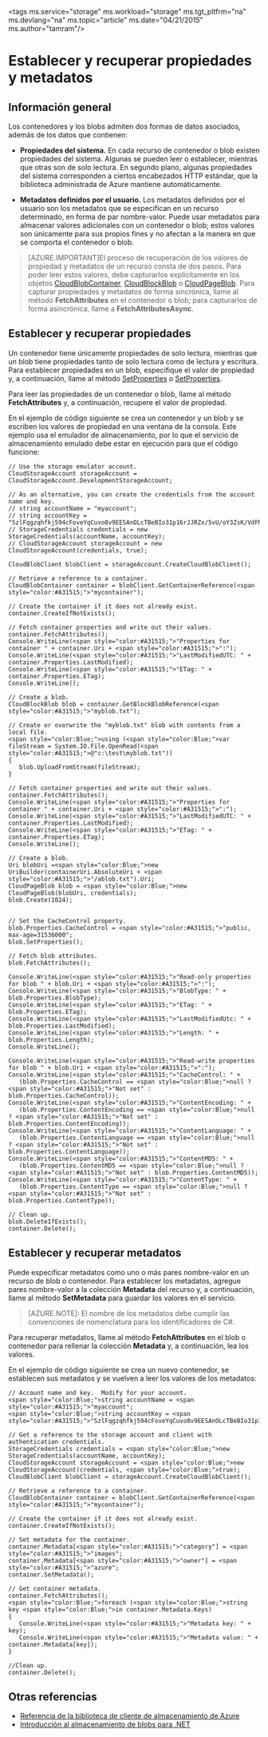 <properties 
	pageTitle="Establecer y recuperar propiedades y metadatos para el almacenamiento de blobs | Microsoft Azure" 
	description="Obtener información sobre cómo establecer y recuperar propiedades y metadatos para los contenedores y blobs de Almacenamiento de Azure." 
	services="storage" 
	documentationCenter="" 
	authors="tamram" 
	manager="adinah" 
	editor=""/>

<tags 
	ms.service="storage" 
	ms.workload="storage" 
	ms.tgt\_pltfrm="na" 
	ms.devlang="na" 
	ms.topic="article" 
	ms.date="04/21/2015" 
	ms.author="tamram"/>


# Establecer y recuperar propiedades y metadatos #

## Información general

Los contenedores y los blobs admiten dos formas de datos asociados, además de los datos que contienen:

*   **Propiedades del sistema.** En cada recurso de contenedor o blob existen propiedades del sistema. Algunas se pueden leer o establecer, mientras que otras son de solo lectura. En segundo plano, algunas propiedades del sistema corresponden a ciertos encabezados HTTP estándar, que la biblioteca administrada de Azure mantiene automáticamente.  

*   **Metadatos definidos por el usuario.** Los metadatos definidos por el usuario son los metadatos que se especifican en un recurso determinado, en forma de par nombre-valor. Puede usar metadatos para almacenar valores adicionales con un contenedor o blob; estos valores son únicamente para sus propios fines y no afectan a la manera en que se comporta el contenedor o blob.

> [AZURE.IMPORTANT]El proceso de recuperación de los valores de propiedad y metadatos de un recurso consta de dos pasos. Para poder leer estos valores, debe capturarlos explícitamente en los objetos [CloudBlobContainer](https://msdn.microsoft.com/library/azure/microsoft.windowsazure.storage.blob.cloudblobcontainer.aspx), [CloudBlockBlob](https://msdn.microsoft.com/library/azure/microsoft.windowsazure.storage.blob.cloudblockblob.aspx) o [CloudPageBlob](https://msdn.microsoft.com/library/azure/microsoft.windowsazure.storage.blob.cloudpageblob.aspx). Para capturar propiedades y metadatos de forma sincrónica, llame al método **FetchAttributes** en el contenedor o blob; para capturarlos de forma asincrónica, llame a **FetchAttributesAsync**.

## Establecer y recuperar propiedades

Un contenedor tiene únicamente propiedades de solo lectura, mientras que un blob tiene propiedades tanto de solo lectura como de lectura y escritura. Para establecer propiedades en un blob, especifique el valor de propiedad y, a continuación, llame al método [SetProperties](https://msdn.microsoft.com/library/azure/microsoft.windowsazure.storage.blob.cloudblockblob.setproperties.aspx) o [SetProperties](https://msdn.microsoft.com/library/azure/microsoft.windowsazure.storage.blob.cloudpageblob.setproperties.aspx).

Para leer las propiedades de un contenedor o blob, llame al método **FetchAttributes** y, a continuación, recupere el valor de propiedad.

En el ejemplo de código siguiente se crea un contenedor y un blob y se escriben los valores de propiedad en una ventana de la consola. Este ejemplo usa el emulador de almacenamiento, por lo que el servicio de almacenamiento emulado debe estar en ejecución para que el código funcione:

	// Use the storage emulator account.
	CloudStorageAccount storageAccount = CloudStorageAccount.DevelopmentStorageAccount;

	// As an alternative, you can create the credentials from the account name and key.
	// string accountName = "myaccount";
	// string accountKey = "SzlFqgzqhfkj594cFoveYqCuvo8v9EESAnOLcTBeBIo31p16rJJRZx/5vU/oY3ZsK/VdFNaVpm6G8YSD2K48Nw==";
	// StorageCredentials credentials = new StorageCredentials(accountName, accountKey);
	// CloudStorageAccount storageAccount = new CloudStorageAccount(credentials, true);

	CloudBlobClient blobClient = storageAccount.CreateCloudBlobClient();

	// Retrieve a reference to a container. 
	CloudBlobContainer container = blobClient.GetContainerReference(<span style="color:#A31515;">"mycontainer");

	// Create the container if it does not already exist.
	container.CreateIfNotExists();

	// Fetch container properties and write out their values.
	container.FetchAttributes();
	Console.WriteLine(<span style="color:#A31515;">"Properties for container " + container.Uri + <span style="color:#A31515;">":");
	Console.WriteLine(<span style="color:#A31515;">"LastModifiedUTC: " + container.Properties.LastModified);
	Console.WriteLine(<span style="color:#A31515;">"ETag: " + container.Properties.ETag);
	Console.WriteLine();

	// Create a blob.
	CloudBlockBlob blob = container.GetBlockBlobReference(<span style="color:#A31515;">"myblob.txt");

	// Create or overwrite the "myblob.txt" blob with contents from a local file.
	<span style="color:Blue;">using (<span style="color:Blue;">var fileStream = System.IO.File.OpenRead(<span style="color:#A31515;">@"c:\test\myblob.txt"))
	{
	   blob.UploadFromStream(fileStream);
	} 

	// Fetch container properties and write out their values.
	container.FetchAttributes();
	Console.WriteLine(<span style="color:#A31515;">"Properties for container " + container.Uri + <span style="color:#A31515;">":");
	Console.WriteLine(<span style="color:#A31515;">"LastModifiedUTC: " + container.Properties.LastModified);
	Console.WriteLine(<span style="color:#A31515;">"ETag: " + container.Properties.ETag);
	Console.WriteLine();

	// Create a blob.
	Uri blobUri =<span style="color:Blue;">new UriBuilder(containerUri.AbsoluteUri + <span style="color:#A31515;">"/ablob.txt").Uri;
	CloudPageBlob blob = <span style="color:Blue;">new CloudPageBlob(blobUri, credentials);
	blob.Create(1024);
				

	// Set the CacheControl property.
	blob.Properties.CacheControl = <span style="color:#A31515;">"public, max-age=31536000";
	blob.SetProperties();

	// Fetch blob attributes.
	blob.FetchAttributes();

	Console.WriteLine(<span style="color:#A31515;">"Read-only properties for blob " + blob.Uri + <span style="color:#A31515;">":");
	Console.WriteLine(<span style="color:#A31515;">"BlobType: " + blob.Properties.BlobType);
	Console.WriteLine(<span style="color:#A31515;">"ETag: " + blob.Properties.ETag);
	Console.WriteLine(<span style="color:#A31515;">"LastModifiedUtc: " + blob.Properties.LastModified);
	Console.WriteLine(<span style="color:#A31515;">"Length: " + blob.Properties.Length);
	Console.WriteLine();

	Console.WriteLine(<span style="color:#A31515;">"Read-write properties for blob " + blob.Uri + <span style="color:#A31515;">":");
	Console.WriteLine(<span style="color:#A31515;">"CacheControl: " +
	   (blob.Properties.CacheControl == <span style="color:Blue;">null ? <span style="color:#A31515;">"Not set" : blob.Properties.CacheControl));
	Console.WriteLine(<span style="color:#A31515;">"ContentEncoding: " +
	   (blob.Properties.ContentEncoding == <span style="color:Blue;">null ? <span style="color:#A31515;">"Not set" : blob.Properties.ContentEncoding));
	Console.WriteLine(<span style="color:#A31515;">"ContentLanguage: " +
	   (blob.Properties.ContentLanguage == <span style="color:Blue;">null ? <span style="color:#A31515;">"Not set" : blob.Properties.ContentLanguage));
	Console.WriteLine(<span style="color:#A31515;">"ContentMD5: " +
	   (blob.Properties.ContentMD5 == <span style="color:Blue;">null ? <span style="color:#A31515;">"Not set" : blob.Properties.ContentMD5));
	Console.WriteLine(<span style="color:#A31515;">"ContentType: " +
	   (blob.Properties.ContentType == <span style="color:Blue;">null ? <span style="color:#A31515;">"Not set" : blob.Properties.ContentType));

	// Clean up.
	blob.DeleteIfExists();
	container.Delete();
## Establecer y recuperar metadatos

Puede especificar metadatos como uno o más pares nombre-valor en un recurso de blob o contenedor. Para establecer los metadatos, agregue pares nombre-valor a la colección **Metadata** del recurso y, a continuación, llame al método **SetMetadata** para guardar los valores en el servicio.

> [AZURE.NOTE]: El nombre de los metadatos debe cumplir las convenciones de nomenclatura para los identificadores de C\#.
 
Para recuperar metadatos, llame al método **FetchAttributes** en el blob o contenedor para rellenar la colección **Metadata** y, a continuación, lea los valores.

En el ejemplo de código siguiente se crea un nuevo contenedor, se establecen sus metadatos y se vuelven a leer los valores de los metadatos:

         
	// Account name and key.  Modify for your account.
	<span style="color:Blue;">string accountName = <span style="color:#A31515;">"myaccount";
	<span style="color:Blue;">string accountKey = <span style="color:#A31515;">"SzlFqgzqhfkj594cFoveYqCuvo8v9EESAnOLcTBeBIo31p16rJJRZx/5vU/oY3ZsK/VdFNaVpm6G8YSD2K48Nw==";

	// Get a reference to the storage account and client with authentication credentials.
	StorageCredentials credentials = <span style="color:Blue;">new StorageCredentials(accountName, accountKey);
	CloudStorageAccount storageAccount = <span style="color:Blue;">new CloudStorageAccount(credentials, <span style="color:Blue;">true);
	CloudBlobClient blobClient = storageAccount.CreateCloudBlobClient();

	// Retrieve a reference to a container. 
	CloudBlobContainer container = blobClient.GetContainerReference(<span style="color:#A31515;">"mycontainer");

	// Create the container if it does not already exist.
	container.CreateIfNotExists();

	// Set metadata for the container.
	container.Metadata[<span style="color:#A31515;">"category"] = <span style="color:#A31515;">"images";
	container.Metadata[<span style="color:#A31515;">"owner"] = <span style="color:#A31515;">"azure";
	container.SetMetadata();

	// Get container metadata.
	container.FetchAttributes();
	<span style="color:Blue;">foreach (<span style="color:Blue;">string key <span style="color:Blue;">in container.Metadata.Keys)
	{
	   Console.WriteLine(<span style="color:#A31515;">"Metadata key: " + key);
	   Console.WriteLine(<span style="color:#A31515;">"Metadata value: " + container.Metadata[key]);
	}

	//Clean up.
	container.Delete();

## Otras referencias  

- [Referencia de la biblioteca de cliente de almacenamiento de Azure](http://msdn.microsoft.com/library/azure/wa_storage_30_reference_home.aspx)
- [Introducción al almacenamiento de blobs para .NET](storage-dotnet-how-to-use-blobs.md)  

<!--HONumber=52-->
